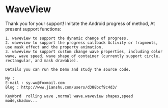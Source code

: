 # WaveView

   Thank you for your support!
   Imitate the Android progress of  method, At present support functions:
 
    1. waveview to support the dynamic change of progress,
    2. waveview to support the progress callback Activity or fragments, use mask effect and the property animation,
    3. waveview to support custom change wave properties, including color wave, wave speed, wave shape of container (currently support circle, rectangular, and mask drawable).
 
    Details you can run the Demo and study the source code.
 
    My :
    E-mail : sy.wu@foxmail.com
    Blog : http://www.jianshu.com/users/d388bcf9c4d3/

    KeyWord  rolling wave ,normal wave.waveview shapes,speed mode,shadow...
 
